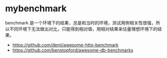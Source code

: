 # mybenchmark

benchmark 是一个环境下的结果，总是和当时的环境，测试用例相关性很强，所以不同环境下无法做出对比，只能得到相对值，用相对结果来估量理想环境下的结果。

* https://github.com/denji/awesome-http-benchmark
* https://github.com/benstopford/awesome-db-benchmarks